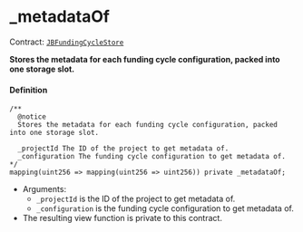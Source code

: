 # _metadataOf

Contract: [`JBFundingCycleStore`](/api/contracts/jbfundingcyclestore/README.md)​‌

**Stores the metadata for each funding cycle configuration, packed into one storage slot.**

#### Definition

```
/** 
  @notice
  Stores the metadata for each funding cycle configuration, packed into one storage slot.

  _projectId The ID of the project to get metadata of.
  _configuration The funding cycle configuration to get metadata of.
*/
mapping(uint256 => mapping(uint256 => uint256)) private _metadataOf;
```

* Arguments:
  * `_projectId` is the ID of the project to get metadata of.
  * `_configuration` is the funding cycle configuration to get metadata of.
* The resulting view function is private to this contract.
